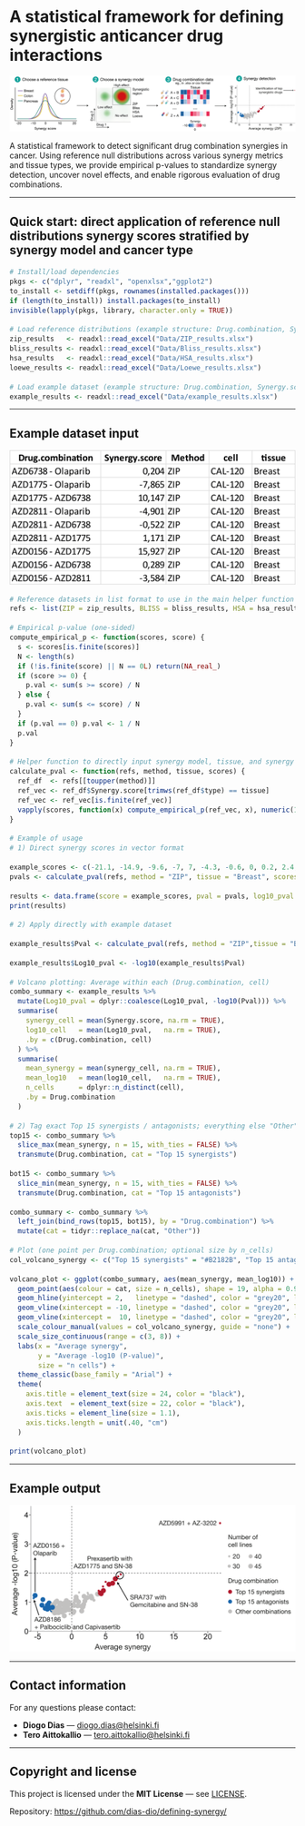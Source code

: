 # A statistical framework for defining synergistic anticancer drug interactions

![Graphical abstract](Figures/GA_Synergy_Detection.png)

A statistical framework to detect significant drug combination synergies in cancer. Using reference null distributions across various synergy metrics and tissue types, we provide empirical p-values to standardize synergy detection, uncover novel effects, and enable rigorous evaluation of drug combinations.

---

## Quick start: direct application of reference null distributions synergy scores stratified by synergy model and cancer type

```r
# Install/load dependencies
pkgs <- c("dplyr", "readxl", "openxlsx","ggplot2")  
to_install <- setdiff(pkgs, rownames(installed.packages()))
if (length(to_install)) install.packages(to_install)
invisible(lapply(pkgs, library, character.only = TRUE))

# Load reference distributions (example structure: Drug.combination, Synergy.score, cell, type)
zip_results   <- readxl::read_excel("Data/ZIP_results.xlsx")
bliss_results <- readxl::read_excel("Data/Bliss_results.xlsx")
hsa_results   <- readxl::read_excel("Data/HSA_results.xlsx")
loewe_results <- readxl::read_excel("Data/Loewe_results.xlsx")

# Load example dataset (example structure: Drug.combination, Synergy.score, cell, type)
example_results <- readxl::read_excel("Data/example_results.xlsx")
```

---
## Example dataset input
![Example data](Figures/Example_data.png)

```r
# Reference datasets in list format to use in the main helper function
refs <- list(ZIP = zip_results, BLISS = bliss_results, HSA = hsa_results, LOEWE = loewe_results)

# Empirical p-value (one-sided)
compute_empirical_p <- function(scores, score) {
  s <- scores[is.finite(scores)]
  N <- length(s)
  if (!is.finite(score) || N == 0L) return(NA_real_)
  if (score >= 0) {
    p.val <- sum(s >= score) / N
  } else {
    p.val <- sum(s <= score) / N
  }
  if (p.val == 0) p.val <- 1 / N
  p.val
}

# Helper function to directly input synergy model, tissue, and synergy scores
calculate_pval <- function(refs, method, tissue, scores) {
  ref_df  <- refs[[toupper(method)]]
  ref_vec <- ref_df$Synergy.score[trimws(ref_df$type) == tissue]
  ref_vec <- ref_vec[is.finite(ref_vec)]
  vapply(scores, function(x) compute_empirical_p(ref_vec, x), numeric(1))
}

# Example of usage
# 1) Direct synergy scores in vector format

example_scores <- c(-21.1, -14.9, -9.6, -7, 7, -4.3, -0.6, 0, 0.2, 2.4, 8.9, 10.1, 15.9, 25.3)
pvals <- calculate_pval(refs, method = "ZIP", tissue = "Breast", scores = example_scores)

results <- data.frame(score = example_scores, pval = pvals, log10_pval = -log10(pvals))
print(results)

# 2) Apply directly with example dataset

example_results$Pval <- calculate_pval(refs, method = "ZIP",tissue = "Breast",scores = example_results$Synergy.score)

example_results$Log10_pval <- -log10(example_results$Pval)

# Volcano plotting: Average within each (Drug.combination, cell)
combo_summary <- example_results %>%
  mutate(Log10_pval = dplyr::coalesce(Log10_pval, -log10(Pval))) %>%
  summarise(
    synergy_cell = mean(Synergy.score, na.rm = TRUE),
    log10_cell   = mean(Log10_pval,   na.rm = TRUE),
    .by = c(Drug.combination, cell)
  ) %>%
  summarise(
    mean_synergy = mean(synergy_cell, na.rm = TRUE),
    mean_log10   = mean(log10_cell,   na.rm = TRUE),
    n_cells      = dplyr::n_distinct(cell),
    .by = Drug.combination
  )

# 2) Tag exact Top 15 synergists / antagonists; everything else "Other"
top15 <- combo_summary %>%
  slice_max(mean_synergy, n = 15, with_ties = FALSE) %>%
  transmute(Drug.combination, cat = "Top 15 synergists")

bot15 <- combo_summary %>%
  slice_min(mean_synergy, n = 15, with_ties = FALSE) %>%
  transmute(Drug.combination, cat = "Top 15 antagonists")

combo_summary <- combo_summary %>%
  left_join(bind_rows(top15, bot15), by = "Drug.combination") %>%
  mutate(cat = tidyr::replace_na(cat, "Other"))

# Plot (one point per Drug.combination; optional size by n_cells)
col_volcano_synergy <- c("Top 15 synergists" = "#B2182B", "Top 15 antagonists" = "#2166AC", "Other" = "#C1C1C1")

volcano_plot <- ggplot(combo_summary, aes(mean_synergy, mean_log10)) +
  geom_point(aes(colour = cat, size = n_cells), shape = 19, alpha = 0.9) +
  geom_hline(yintercept = 2,   linetype = "dashed", color = "grey20", linewidth = 1) +
  geom_vline(xintercept = -10, linetype = "dashed", color = "grey20", linewidth = 1) +
  geom_vline(xintercept =  10, linetype = "dashed", color = "grey20", linewidth = 1) +
  scale_colour_manual(values = col_volcano_synergy, guide = "none") +
  scale_size_continuous(range = c(3, 8)) +
  labs(x = "Average synergy",
       y = "Average -log10 (P-value)",
       size = "n cells") +
  theme_classic(base_family = "Arial") +
  theme(
    axis.title = element_text(size = 24, color = "black"),
    axis.text  = element_text(size = 22, color = "black"),
    axis.ticks = element_line(size = 1.1),
    axis.ticks.length = unit(.40, "cm")
  )

print(volcano_plot)

```
---
## Example output 
![Volcano plot](Figures/Volcano_plot.png)

---

## Contact information

For any questions please contact:  
- **Diogo Dias** — <diogo.dias@helsinki.fi>  
- **Tero Aittokallio** — <tero.aittokallio@helsinki.fi>

---

## Copyright and license

This project is licensed under the **MIT License** — see [LICENSE](LICENSE).  

Repository: <https://github.com/dias-dio/defining-synergy/>


